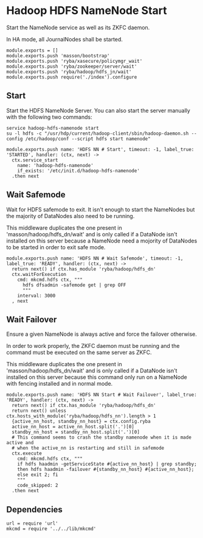 
# Hadoop HDFS NameNode Start

Start the NameNode service as well as its ZKFC daemon.

In HA mode, all JournalNodes shall be started.

    module.exports = []
    module.exports.push 'masson/bootstrap'
    module.exports.push 'ryba/xasecure/policymgr_wait'
    module.exports.push 'ryba/zookeeper/server/wait'
    module.exports.push 'ryba/hadoop/hdfs_jn/wait'
    module.exports.push require('./index').configure

## Start

Start the HDFS NameNode Server. You can also start the server manually with the
following two commands:

```
service hadoop-hdfs-namenode start
su -l hdfs -c "/usr/hdp/current/hadoop-client/sbin/hadoop-daemon.sh --config /etc/hadoop/conf --script hdfs start namenode"
```

    module.exports.push name: 'HDFS NN # Start', timeout: -1, label_true: 'STARTED', handler: (ctx, next) ->
      ctx.service_start
        name: 'hadoop-hdfs-namenode'
        if_exists: '/etc/init.d/hadoop-hdfs-namenode'
      .then next

## Wait Safemode

Wait for HDFS safemode to exit. It isn't enough to start the NameNodes but the
majority of DataNodes also need to be running.

This middleware duplicates the one present in 'masson/hadoop/hdfs_dn/wait' and
is only called if a DataNode isn't installed on this server because a NameNode
need a mojority of DataNodes to be started in order to exit safe mode.

    module.exports.push name: 'HDFS NN # Wait Safemode', timeout: -1, label_true: 'READY', handler: (ctx, next) ->
      return next() if ctx.has_module 'ryba/hadoop/hdfs_dn'
      ctx.waitForExecution
        cmd: mkcmd.hdfs ctx, """
          hdfs dfsadmin -safemode get | grep OFF
          """
        interval: 3000
      , next

## Wait Failover

Ensure a given NameNode is always active and force the failover otherwise.

In order to work properly, the ZKFC daemon must be running and the command must
be executed on the same server as ZKFC.

This middleware duplicates the one present in 'masson/hadoop/hdfs_dn/wait' and
is only called if a DataNode isn't installed on this server because this command
only run on a NameNode with fencing installed and in normal mode.

    module.exports.push name: 'HDFS NN Start # Wait Failover', label_true: 'READY', handler: (ctx, next) ->
      return next() if ctx.has_module 'ryba/hadoop/hdfs_dn'
      return next() unless ctx.hosts_with_module('ryba/hadoop/hdfs_nn').length > 1
      {active_nn_host, standby_nn_host} = ctx.config.ryba
      active_nn_host = active_nn_host.split('.')[0]
      standby_nn_host = standby_nn_host.split('.')[0]
      # This command seems to crash the standby namenode when it is made active and
      # when the active_nn is restarting and still in safemode
      ctx.execute
        cmd: mkcmd.hdfs ctx, """
        if hdfs haadmin -getServiceState #{active_nn_host} | grep standby;
        then hdfs haadmin -failover #{standby_nn_host} #{active_nn_host};
        else exit 2; fi
        """
        code_skipped: 2
      .then next

## Dependencies

    url = require 'url'
    mkcmd = require '../../lib/mkcmd'
